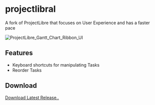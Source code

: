 # projectlibral

A fork of ProjectLibre that focuses on User Experience and has a faster pace

![ProjectLibre_Gantt_Chart_Ribbon_UI](http://a.fsdn.com/con/app/proj/projectlibre/screenshots/ProjectLibre_Gantt.jpeg)

Features
--------

* Keyboard shortcuts for manipulating Tasks
* Reorder Tasks


Download
--------
[Download Latest Release..](https://github.com/mfouad/projectlibre/releases/latest)
